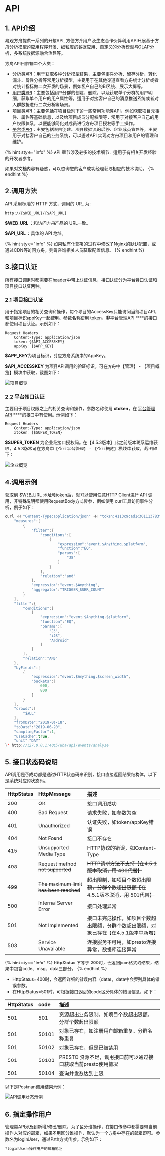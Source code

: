 # API

## 1. API介绍

易观方舟提供一系列的开放API, 方便方舟用户及生态合作伙伴利用API开展基于方舟分析模型的应用程序开发、细粒度的数据应用、自定义的分析模型与OLAP分析，多系统数据源融合治理等。

方舟API目前有四个大类：

* [分析类API](api-analytics/)：用于获取各种分析模型结果，主要包事件分析、留存分析、转化漏斗、属性分析等常用分析模型，主要用于在其他渠道查看方舟统计分析或者对统计指标做二次开发的场景，例如客户自己的BI系统、展示大屏等。
* [用户类API](api-cohort/)：主要包括用户分群的创建、删除，以及获取单个分群的用户明细，获取单个用户的用户属性等，适用于对接客户自己的消息推送系统或者对人群数据进行二次分析等场景。
* [项目类API](api-manage-project/)：主要包括在项目级别下的一些常用功能类API，例如获取项目元事件、属性等基础信息，以及给项目成员分配权限等，常用于对接客户自己的用户权限体系，以便能够简化对成员进行方舟项目授权等手工操作。
* [平台类API](api-manage-enterprise/)：主要包括项目创建、项目数据流的启停、企业成员管理等，主要用于对接客户自己的业务系统，可以通过API 实现对方舟项目和用户的管理和维护。

{% hint style="info" %}
API 章节涉及较多的技术细节，适用于有相关开发经验的开发者参考。

如果对文档内容有疑惑，可以咨询您的客户成功经理获取相应的技术协助。
{% endhint %}

## 2.调用方法

API 采用标准的 HTTP 方式，调用的 URL 为:

```text
http://{$WEB_URL}/{$API_URL}
```

**$WEB\_URL** ：和访问方舟产品的 URL一致。

**$API\_URL** ：具体的 API 地址。

{% hint style="info" %}
如果私有化部署的过程中修改了Nginx的默认配置，或通过CDN等访问方舟，则请咨询相关人员获取配置信息。
{% endhint %}

## 3.接口认证

所有接口调用时都需要在header中带上认证信息，接口认证分为平台接口认证和项目接口认证两种。

### 2.1 项目接口认证

用于指定项目的相关查询和操作，每个项目的AccessKey只能访问当前项目API，和项目标识appKey一起使用。参数名称使用 token，**非**平台管理API ****的接口都使用项目认证。示例如下：

```text
Request Headers
    Content-Type: application/json
    token: {$API_ACCESSKEY}
    appKey: {$APP_KEY}
```

**$APP\_KEY**为项目标识，对应方舟系统中的AppKey。

**$API\_ACCESSKEY** 为项目API调用的验证标识。可在方舟中【管理】 - 【项目概览】模块中获取，截图如下：

![&#x9879;&#x76EE;&#x6982;&#x89C8;](../../.gitbook/assets/image-20190912174738856.png)

### 2.2 平台接口认证

主要用于项目权限之上的相关查询和操作，参数名称使用 **xtoken**，在 [平台管理API](api-manage-enterprise/) ****的接口中有使用。示例如下：

```text
Request Headers
    Content-Type: application/json
    xtoken: {$SUPER_TOKEN}
```

**$SUPER\_TOKEN** 为企业级接口授权码。在【4.5.3版本】此之前版本联系运维获取，4.5.3版本可在方舟中【企业平台管理】 - 【企业概览】模块中获取，截图如下：

![&#x4F01;&#x4E1A;&#x6982;&#x89C8;](../../.gitbook/assets/image%20%28262%29.png)

## 4.调用示例

获取到 $WEB\_URL 地址和token后，就可以使用任意HTTP Client进行 API 调用，非特殊说明都使用RequestBody方式传参，例如使用 curl工具访问事件分析，例子如下：

```java
curl -H "Content-Type:application/json" -H "token:4113c9cad1c301113783f433e254888c" -H "appKey:31abd9593e9983ec" -X POST --data '{
    "measures":[
        {
            "filter":{
                "conditions":[
                    {
                        "expression":"event.$Anything.$platform",
                        "function":"EQ",
                        "params":[
                            "JS"
                        ]
                    }
                ],
                "relation":"and"
            },
            "expression":"event.$Anything",
            "aggregator":"TRIGGER_USER_COUNT"
        }
    ],
    "filter":{
        "conditions":[
            {
                "expression":"event.$Anything.$platform",
                "function":"EQ",
                "params":[
                    "JS",
                    "iOS",
                    "Android"
                ]
            }
        ],
        "relation":"AND"
    },
    "byFields":[
        {
            "expression":"event.$Anything.$screen_width",
            "buckets":[
                600,
                800
            ]
        }
    ],
    "crowds":[
        "$ALL"
    ],
    "fromDate":"2019-06-18",
    "toDate":"2019-06-20",
    "samplingFactor":1,
    "useCache":true,
    "unit":"DAY"
}' http://127.0.0.1:4005/uba/api/events/analyze
```

## 5. 接口状态码说明

API调用是否成功都是通过HTTP状态码来识别，接口直接返回结果结构体，以下是系统对应的状态码。

| HttpStatus | HttpMessage | 描述 |
| :--- | :--- | :--- |
| 200 | OK | 接口调用成功 |
| 400 | Bad Request | 请求失败，如参数为空 |
| 401 | Unauthorized | 认证失败，如token/appKey错误 |
| 404 | Not Found | 接口不存在 |
| 415 | Unsupported Media Type | HTTP协议的错误，如Content-Type |
| ~~498~~ | ~~Request method not supported~~ | ~~HTTP请求方法不支持【在4.5.1版本取消，用 400代替】~~ |
| ~~499~~ | ~~The maximum limit has been reached~~ | ~~超出限制，如项目个数超出限额，分群个数超出限额【在4.5.1版本取消，用 501代替】~~ |
| 500 | Internal Server Error | 接口处理异常 |
| 501 | Not Implemented | 接口未完成操作，如项目个数超出限额，分群个数超出限额，对象已存在【在4.5.1版本中新增】 |
| 503 | Service Unavailable | 连接服务不可用，如presto连接异常，数据库连接异常 |

{% hint style="info" %}
HttpStatus 不等于 200时，会返回json格式的结果，结果中包含code、msg、data三部分。
{% endhint %}

* HttpStatus=400时，会返回详细的错误内容（data），data中会罗列具体的错误参数。
* 在HttpStatus=501时，可根据接口返回的code区分具体的错误信息，如下：

| HttpStatus | code | 描述 |
| :--- | :--- | :--- |
| 501 | 501 | 资源超出业务限制，如项目个数超出限额，分群个数超出限额 |
| 501 | 50101 | 对象已存在，如注册用户邮箱重复、分群名称重复 |
| 501 | 50102 | 对象已存在，但是已被禁用 |
| 501 | 50103 | PRESTO 资源不足，调用接口前可以通过接口获取当前presto使用情况 |
| 501 | 50104 | 查询并发数达到上限 |

以下是Postman调用结果示例：

![API&#x8C03;&#x7528;&#x72B6;&#x6001;&#x793A;&#x4F8B;](../../.gitbook/assets/image%20%2873%29.png)

## 6. 指定操作用户

管理类API涉及到新增/修改/删除，为了区分谁操作，在接口传参中都需要带当前操作人对应的邮箱，如果不用区分谁操作，默认为一个方舟中存在的邮箱即可。参数名为loginUser，通过Path方式传参。示例如下：

```java
?loginUser=操作用户的邮箱地址
```

